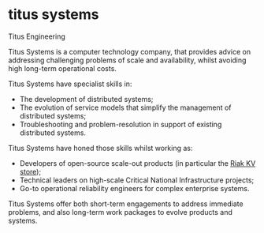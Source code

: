 # titus systems
Titus Engineering



Titus Systems is a computer technology company, that provides advice on addressing challenging problems of scale and availability, whilst avoiding high long-term operational costs.  


Titus Systems have specialist skills in:

- The development of distributed systems;
- The evolution of service models that simplify the management of distributed systems;
- Troubleshooting and problem-resolution in support of existing distributed systems.


Titus Systems have honed those skills whilst working as:

- Developers of open-source scale-out products (in particular the [Riak KV store](http://docs.basho.com/riak)); 
- Technical leaders on high-scale Critical National Infrastructure projects;
- Go-to operational reliability engineers for complex enterprise systems.

Titus Systems offer both short-term engagements to address immediate problems, and also long-term work packages to evolve products and systems.
